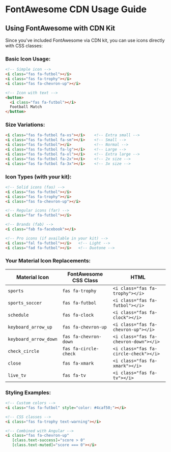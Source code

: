 # FontAwesome CDN Usage Guide

## Using FontAwesome with CDN Kit

Since you've included FontAwesome via CDN kit, you can use icons directly with CSS classes:

### Basic Icon Usage:
```html
<!-- Simple icon -->
<i class="fas fa-futbol"></i>
<i class="fas fa-trophy"></i>
<i class="fas fa-chevron-up"></i>

<!-- Icon with text -->
<button>
  <i class="fas fa-futbol"></i>
  Football Match
</button>
```

### Size Variations:
```html
<i class="fas fa-futbol fa-xs"></i>    <!-- Extra small -->
<i class="fas fa-futbol fa-sm"></i>    <!-- Small -->
<i class="fas fa-futbol"></i>          <!-- Normal -->
<i class="fas fa-futbol fa-lg"></i>    <!-- Large -->
<i class="fas fa-futbol fa-xl"></i>    <!-- Extra large -->
<i class="fas fa-futbol fa-2x"></i>    <!-- 2x size -->
<i class="fas fa-futbol fa-3x"></i>    <!-- 3x size -->
```

### Icon Types (with your kit):
```html
<!-- Solid icons (fas) -->
<i class="fas fa-futbol"></i>
<i class="fas fa-trophy"></i>
<i class="fas fa-chevron-up"></i>

<!-- Regular icons (far) -->
<i class="far fa-futbol"></i>

<!-- Brands (fab) -->
<i class="fab fa-facebook"></i>

<!-- Pro icons (if available in your kit) -->
<i class="fal fa-futbol"></i>   <!-- Light -->
<i class="fad fa-futbol"></i>   <!-- Duotone -->
```

### Your Material Icon Replacements:

| Material Icon | FontAwesome CSS Class | HTML |
|---------------|----------------------|------|
| `sports` | `fas fa-trophy` | `<i class="fas fa-trophy"></i>` |
| `sports_soccer` | `fas fa-futbol` | `<i class="fas fa-futbol"></i>` |
| `schedule` | `fas fa-clock` | `<i class="fas fa-clock"></i>` |
| `keyboard_arrow_up` | `fas fa-chevron-up` | `<i class="fas fa-chevron-up"></i>` |
| `keyboard_arrow_down` | `fas fa-chevron-down` | `<i class="fas fa-chevron-down"></i>` |
| `check_circle` | `fas fa-circle-check` | `<i class="fas fa-circle-check"></i>` |
| `close` | `fas fa-xmark` | `<i class="fas fa-xmark"></i>` |
| `live_tv` | `fas fa-tv` | `<i class="fas fa-tv"></i>` |

### Styling Examples:
```html
<!-- Custom colors -->
<i class="fas fa-futbol" style="color: #4caf50;"></i>

<!-- CSS classes -->
<i class="fas fa-trophy text-warning"></i>

<!-- Combined with Angular -->
<i class="fas fa-chevron-up" 
   [class.text-success]="score > 0"
   [class.text-muted]="score === 0"></i>
```